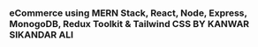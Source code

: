 ### eCommerce using MERN Stack, React, Node, Express, MonogoDB, Redux Toolkit & Tailwind CSS BY KANWAR SIKANDAR ALI



